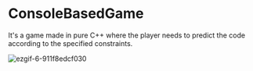 # ConsoleBasedGame
It's a game made in pure C++ where the player needs to predict the code according to the specified constraints.

![ezgif-6-911f8edcf030](https://user-images.githubusercontent.com/59174643/94999975-bb668680-05da-11eb-9c8b-833ef5f5cb48.gif)
